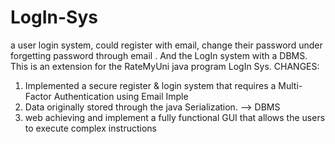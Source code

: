 # LogIn-Sys
a user login system, could register with email, change their password under forgetting password through email . And the LogIn system with a DBMS.
This is an extension for the RateMyUni java program LogIn Sys.
CHANGES:
1. Implemented a secure register \& login system that requires a Multi-Factor Authentication using Email
Imple
2. Data originally stored through the java Serialization. --> DBMS
3. web achieving and implement a fully functional GUI that allows the users to execute complex instructions
